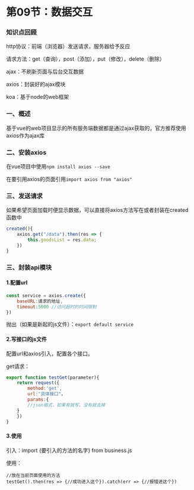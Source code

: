 # 第09节：数据交互

### 知识点回顾

http协议：前端（浏览器）发送请求，服务器给予反应

请求方法：get（查询），post（添加），put（修改），delete（删除）

ajax：不刷新页面与后台交互数据

axios：封装好的ajax模块

koa：基于node的web框架

### 一、概述

基于vue的web项目显示的所有服务端数据都是通过ajax获取的，官方推荐使用axios作为ajax库

### 二、安装axios

在vue项目中使用`npm install axios --save`

在要引用axios的页面引用`import axios from "axios"`

### 三、发送请求

如果希望页面加载时便显示数据，可以直接将axios方法写在或者封装在created函数中

```js
created(){
    axios.get("/data").then(res => {
        this.goodsList = res.data;
    })
}
```

### 三、封装api模块

#### 1.配置url

```js
const service = axios.create({
    baseURL:请求的地址,
    timeout:5000 //访问超时的时间限制
})
```

抛出（如果是新起的js文件）：`export default service`

#### 2.写接口的js文件

配置url和axios引入，配置各个接口。

get请求：

```js
export function testGet(parameter){
    return request({
        method:'get',
        url:"具体接口"，
        params:{
        //json格式，如果有就写，没有就去掉
    }
    })
}
```

#### 3.使用

引入：import {要引入的方法的名字} from business.js

使用：

```
//放在当前页面使用的方法
testGet().then(res => {//成功进入这个}).catch(err => {//报错进这个})
```





